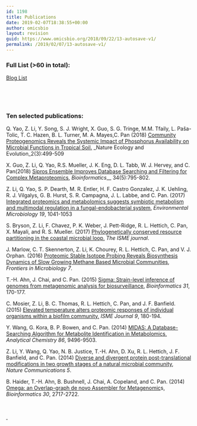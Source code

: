 ```yaml
---
id: 1198
title: Publications
date: 2019-02-07T18:38:55+00:00
author: omicsbio
layout: revision
guid: https://www.omicsbio.org/2018/09/22/13-autosave-v1/
permalink: /2019/02/07/13-autosave-v1/
---
```

### Full List (>60 in total):

[Blog List](https://www.omicsbio.org/category/blog/publications/)

&nbsp;

&nbsp;

### Ten selected publications:

Q. Yao, Z. Li, Y. Song, S. J. Wright, X. Guo, S. G. Tringe, M.M. Tfaily, L. Paša-Tolic, T. C. Hazen, B. L. Turner, M. A. Mayes,C. Pan (2018) [<u>Community Proteogenomics Reveals the Systemic Impact of Phosphorus Availability on Microbial Functions in Tropical Soil</u>.](https://www.omicsbio.org/2018/02/16/community-proteogenomics-reveals-the-systemic-impact-of-phosphorus-availability-on-microbial-functions-in-tropical-soil/) _Nature Ecology and Evolution_2(3):499-509

X. Guo, Z. Li, Q. Yao, R.S. Mueller, J. K. Eng, D. L. Tabb, W. J. Hervey, and C. Pan(2018) [<u>Sipros Ensemble Improves Database Searching and Filtering for Complex Metaproteomics</u>](https://www.omicsbio.org/2017/10/19/sipros-ensemble-improves-database-searching-and-filtering-for-complex-metaproteomics/), _Bioinformatics___ 34(5):795-802.

Z. Li, Q. Yao, S. P. Dearth, M. R. Entler, H. F. Castro Gonzalez, J. K. Uehling, R. J. Vilgalys, G. B. Hurst, S. R. Campagna, J. L. Labbe, and C. Pan. (2017) [Integrated proteomics and metabolomics suggests symbiotic metabolism and multimodal regulation in a fungal-endobacterial system](http://onlinelibrary.wiley.com/wol1/doi/10.1111/1462-2920.13605/full), _Environmental Microbiology_ _19_, 1041-1053

S. Bryson, Z. Li, F. Chavez, P. K. Weber, J. Pett-Ridge, R. L. Hettich, C. Pan, X. Mayali, and R. S. Mueller. (2017) [Phylogenetically conserved resource partitioning in the coastal microbial loop,](http://www.nature.com/ismej/journal/vaop/ncurrent/full/ismej2017128a.html) _The ISME journal_.

J. Marlow, C. T. Skennerton, Z. Li, K. Chourey, R. L. Hettich, C. Pan, and V. J. Orphan. (2016) [Proteomic Stable Isotope Probing Reveals Biosynthesis Dynamics of Slow Growing Methane Based Microbial Communities](http://journal.frontiersin.org/article/10.3389/fmicb.2016.00563/full), _Frontiers in Microbiology_ _7_.

T.-H. Ahn, J. Chai, and C. Pan. (2015) [Sigma: Strain-level inference of genomes from metagenomic analysis for biosurveillance](https://academic.oup.com/bioinformatics/article-lookup/doi/10.1093/bioinformatics/btu641), _Bioinformatics_ _31_, 170-177.

C. Mosier, Z. Li, B. C. Thomas, R. L. Hettich, C. Pan, and J. F. Banfield. (2015) [Elevated temperature alters proteomic responses of individual organisms within a biofilm community,](https://www.nature.com/ismej/journal/v9/n1/full/ismej2014113a.html) _ISME Journal_ _9_, 180-194.

Y. Wang, G. Kora, B. P. Bowen, and C. Pan. (2014) [MIDAS: A Database-Searching Algorithm for Metabolite Identification in Metabolomics,](http://pubs.acs.org/doi/10.1021/ac5014783) _Analytical Chemistry_ _86_, 9496-9503.

Z. Li, Y. Wang, Q. Yao, N. B. Justice, T.-H. Ahn, D. Xu, R. L. Hettich, J. F. Banfield, and C. Pan. (2014) [Diverse and divergent protein post-translational modifications in two growth stages of a natural microbial community](https://www.nature.com/articles/ncomms5405), _Nature Communications_ _5_.

B. Haider, T.-H. Ahn, B. Bushnell, J. Chai, A. Copeland, and C. Pan. (2014) [Omega: an Overlap-graph de novo Assembler for Metagenomic](https://academic.oup.com/bioinformatics/article-lookup/doi/10.1093/bioinformatics/btu395)s, _Bioinformatics_ _30_, 2717-2722.

&nbsp;

<span style="text-decoration: underline;"> </span>
